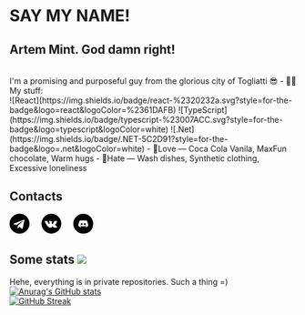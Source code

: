 # SAY MY NAME!
## Artem Mint. God damn right!
<br/>
I'm a promising and purposeful guy from the glorious city of Togliatti 😎
- 💪🏻My stuff: <br />
![React](https://img.shields.io/badge/react-%2320232a.svg?style=for-the-badge&logo=react&logoColor=%2361DAFB) ![TypeScript](https://img.shields.io/badge/typescript-%23007ACC.svg?style=for-the-badge&logo=typescript&logoColor=white) ![.Net](https://img.shields.io/badge/.NET-5C2D91?style=for-the-badge&logo=.net&logoColor=white)
- 💖Love — Coca Cola Vanila, MaxFun chocolate, Warm hugs
- 🚫Hate — Wash dishes, Synthetic clothing, Excessive loneliness

## Contacts
[![Telegram](https://github.com/BlagoTema/Artem-Mint-Profile/blob/main/telegram-icon.png?raw=true)](https://t.me/artem_mint)  ᅠ [![VK](https://github.com/BlagoTema/Artem-Mint-Profile/blob/main/vk-icon.png?raw=true)](https://vk.com/artem_ancel)     ᅠ  [![Discord Server](https://github.com/BlagoTema/Artem-Mint-Profile/blob/main/discord-icon.png?raw=true)](https://discord.gg/VKgDQSfTns)

## Some stats ![](https://komarev.com/ghpvc/?username=BlagoTema)
Hehe, everything is in private repositories. Such a thing =) 
<br/>
[![Anurag's GitHub stats](https://github-readme-stats.vercel.app/api?username=BlagoTema&show_icons=true)](https://github.com/anuraghazra/github-readme-stats)
<br/>
[![GitHub Streak](https://github-readme-streak-stats.herokuapp.com/?user=BlagoTema)](https://git.io/streak-stats)
